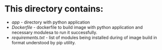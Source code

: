 # This directory contains:
*  *app* - directory with python application
* *Dockerfile* - dockerfile to build image with python application and necessary modulesa to run it successfully.
* *requirements.txt* - list of modules being installed during of image build in format understood by pip utility.
